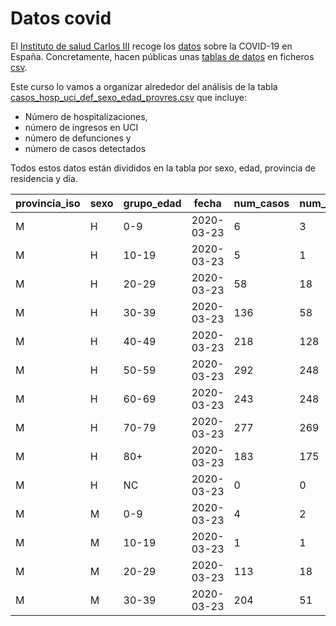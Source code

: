 
# Datos covid

El [Instituto de salud Carlos III](https://www.isciii.es/) recoge los [datos](https://cnecovid.isciii.es/covid19/) sobre la COVID-19 en España.
Concretamente, hacen públicas unas [tablas de datos](https://cnecovid.isciii.es/covid19/#documentaci%C3%B3n-y-datos) en ficheros [csv](https://es.wikipedia.org/wiki/Valores_separados_por_comas).

Este curso lo vamos a organizar alrededor del análisis de la tabla [casos_hosp_uci_def_sexo_edad_provres.csv](https://cnecovid.isciii.es/covid19/resources/casos_hosp_uci_def_sexo_edad_provres.csv) que incluye:

  - Número de hospitalizaciones,
  - número de ingresos en UCI
  - número de defunciones y
  - número de casos detectados
  
Todos estos datos están divididos en la tabla por sexo, edad, provincia de residencia y día.

| provincia_iso | sexo | grupo_edad | fecha | num_casos | num_hosp | num_uci | num_def |
| --- | --- | --- | --- | --- | --- | --- | --- |
| M | H | 0-9 | 2020-03-23 | 6 | 3 | 1 | 0 |
| M | H | 10-19 | 2020-03-23 | 5 | 1 | 1 | 0 |
| M | H | 20-29 | 2020-03-23 | 58 | 18 | 0 | 0 |
| M | H | 30-39 | 2020-03-23 | 136 | 58 | 3 | 0 |
| M | H | 40-49 | 2020-03-23 | 218 | 128 | 14 | 1 |
| M | H | 50-59 | 2020-03-23 | 292 | 248 | 20 | 4 |
| M | H | 60-69 | 2020-03-23 | 243 | 248 | 30 | 21 |
| M | H | 70-79 | 2020-03-23 | 277 | 269 | 25 | 74 |
| M | H | 80+ | 2020-03-23 | 183 | 175 | 2 | 77 |
| M | H | NC | 2020-03-23 | 0 | 0 | 0 | 0 |
| M | M | 0-9 | 2020-03-23 | 4 | 2 | 0 | 0 |
| M | M | 10-19 | 2020-03-23 | 1 | 1 | 1 | 0 |
| M | M | 20-29 | 2020-03-23 | 113 | 18 | 0 | 0 |
| M | M | 30-39 | 2020-03-23 | 204 | 51 | 4 | 0 |

